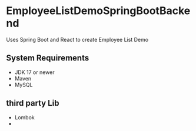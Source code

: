 ﻿# EmployeeListDemoSpringBootBackend
Uses Spring Boot and React to create Employee List Demo

## System Requirements
- JDK 17 or newer
- Maven
- MySQL

## third party Lib
- Lombok
- 
